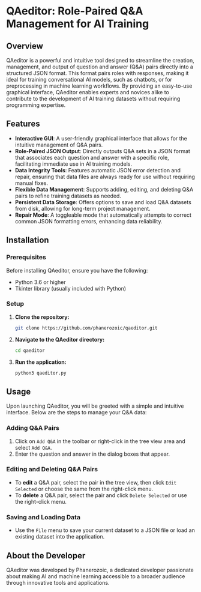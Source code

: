 
# QAeditor: Role-Paired Q&A Management for AI Training

## Overview

QAeditor is a powerful and intuitive tool designed to streamline the creation, management, and output of question and answer (Q&A) pairs directly into a structured JSON format. This format pairs roles with responses, making it ideal for training conversational AI models, such as chatbots, or for preprocessing in machine learning workflows. By providing an easy-to-use graphical interface, QAeditor enables experts and novices alike to contribute to the development of AI training datasets without requiring programming expertise.

## Features

- **Interactive GUI**: A user-friendly graphical interface that allows for the intuitive management of Q&A pairs.
- **Role-Paired JSON Output**: Directly outputs Q&A sets in a JSON format that associates each question and answer with a specific role, facilitating immediate use in AI training models.
- **Data Integrity Tools**: Features automatic JSON error detection and repair, ensuring that data files are always ready for use without requiring manual fixes.
- **Flexible Data Management**: Supports adding, editing, and deleting Q&A pairs to refine training datasets as needed.
- **Persistent Data Storage**: Offers options to save and load Q&A datasets from disk, allowing for long-term project management.
- **Repair Mode**: A toggleable mode that automatically attempts to correct common JSON formatting errors, enhancing data reliability.

## Installation

### Prerequisites

Before installing QAeditor, ensure you have the following:

- Python 3.6 or higher
- Tkinter library (usually included with Python)

### Setup

1. **Clone the repository:**
   ```bash
   git clone https://github.com/phanerozoic/qaeditor.git
   ```
2. **Navigate to the QAeditor directory:**
   ```bash
   cd qaeditor
   ```

3. **Run the application:**
   ```bash
   python3 qaeditor.py
   ```

## Usage

Upon launching QAeditor, you will be greeted with a simple and intuitive interface. Below are the steps to manage your Q&A data:

### Adding Q&A Pairs

1. Click on `Add Q&A` in the toolbar or right-click in the tree view area and select `Add Q&A`.
2. Enter the question and answer in the dialog boxes that appear.

### Editing and Deleting Q&A Pairs

- To **edit** a Q&A pair, select the pair in the tree view, then click `Edit Selected` or choose the same from the right-click menu.
- To **delete** a Q&A pair, select the pair and click `Delete Selected` or use the right-click menu.

### Saving and Loading Data

- Use the `File` menu to save your current dataset to a JSON file or load an existing dataset into the application.

## About the Developer

QAeditor was developed by Phanerozoic, a dedicated developer passionate about making AI and machine learning accessible to a broader audience through innovative tools and applications.
